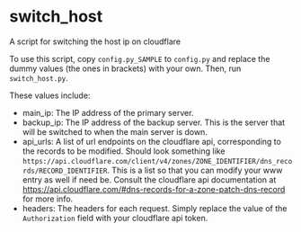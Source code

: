 # switch_host
A script for switching the host ip on cloudflare

To use this script, copy `config.py_SAMPLE` to `config.py` and replace the dummy values (the ones in brackets) with your own. Then, run `switch_host.py`.

These values include:
- main_ip: The IP address of the primary server.
- backup_ip: The IP address of the backup server. This is the server that will be switched to when the main server is down.
- api_urls: A list of url endpoints on the cloudflare api, corresponding to the records to be modified. Should look something like `https://api.cloudflare.com/client/v4/zones/ZONE_IDENTIFIER/dns_records/RECORD_IDENTIFIER`. This is a list so that you can modify your www entry as well if need be. Consult the cloudflare api documentation at https://api.cloudflare.com/#dns-records-for-a-zone-patch-dns-record for more info.
- headers: The headers for each request. Simply replace the value of the `Authorization` field with your cloudflare api token.
